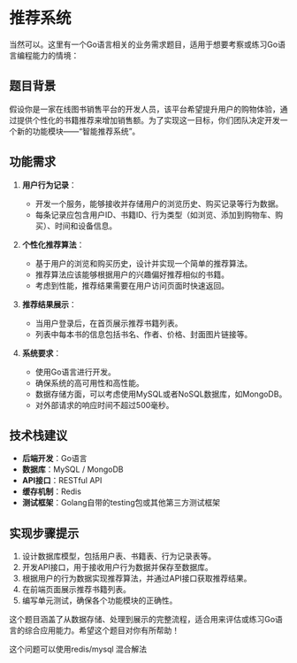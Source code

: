 # 推荐系统

当然可以。这里有一个Go语言相关的业务需求题目，适用于想要考察或练习Go语言编程能力的情境：

## 题目背景

假设你是一家在线图书销售平台的开发人员，该平台希望提升用户的购物体验，通过提供个性化的书籍推荐来增加销售额。为了实现这一目标，你们团队决定开发一个新的功能模块——“智能推荐系统”。

## 功能需求

1. **用户行为记录**：
   - 开发一个服务，能够接收并存储用户的浏览历史、购买记录等行为数据。
   - 每条记录应包含用户ID、书籍ID、行为类型（如浏览、添加到购物车、购买）、时间和设备信息。

2. **个性化推荐算法**：
   - 基于用户的浏览和购买历史，设计并实现一个简单的推荐算法。
   - 推荐算法应该能够根据用户的兴趣偏好推荐相似的书籍。
   - 考虑到性能，推荐结果需要在用户访问页面时快速返回。

3. **推荐结果展示**：
   - 当用户登录后，在首页展示推荐书籍列表。
   - 列表中每本书的信息包括书名、作者、价格、封面图片链接等。

4. **系统要求**：
   - 使用Go语言进行开发。
   - 确保系统的高可用性和高性能。
   - 数据存储方面，可以考虑使用MySQL或者NoSQL数据库，如MongoDB。
   - 对外部请求的响应时间不超过500毫秒。

## 技术栈建议

- **后端开发**：Go语言
- **数据库**：MySQL / MongoDB
- **API接口**：RESTful API
- **缓存机制**：Redis
- **测试框架**：Golang自带的testing包或其他第三方测试框架

## 实现步骤提示

1. 设计数据库模型，包括用户表、书籍表、行为记录表等。
2. 开发API接口，用于接收用户行为数据并保存至数据库。
3. 根据用户的行为数据实现推荐算法，并通过API接口获取推荐结果。
4. 在前端页面展示推荐书籍列表。
5. 编写单元测试，确保各个功能模块的正确性。

这个题目涵盖了从数据存储、处理到展示的完整流程，适合用来评估或练习Go语言的综合应用能力。希望这个题目对你有所帮助！

这个问题可以使用redis/mysql 混合解法
